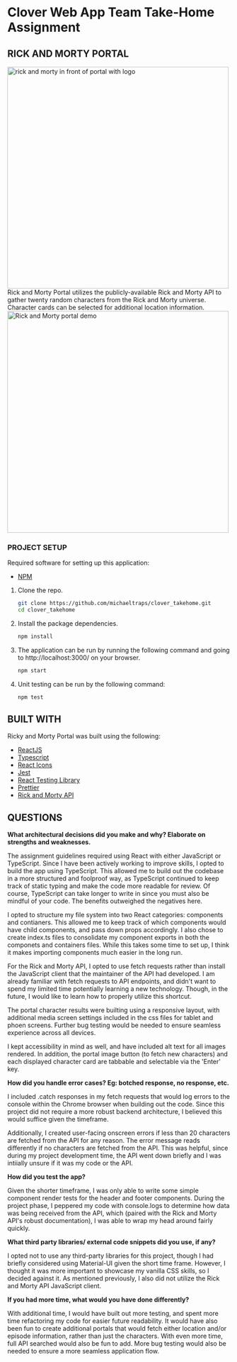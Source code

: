 # Clover Web App Team Take-Home Assignment

## RICK AND MORTY PORTAL

<img width="500px" src="https://static.wikia.nocookie.net/logopedia/images/f/f6/Rick_and_Morty_logo.svg/revision/latest?cb=20210611111743" alt='rick and morty in front of portal with logo'/>

<br/>
Rick and Morty Portal utilizes the publicly-available Rick and Morty API to gather twenty random characters from the Rick and Morty universe. Character cards can be selected for additional location information.

<br/>

<img width="500px" src='https://s8.gifyu.com/images/RAM-Portal.gif' alt='Rick and Morty portal demo'/>

<br/>

### PROJECT SETUP

Required software for setting up this application:

- [NPM](https://www.npmjs.com/)

1. Clone the repo.
   ```sh
   git clone https://github.com/michaeltraps/clover_takehome.git
   cd clover_takehome
   ```
2. Install the package dependencies.
   ```sh
   npm install
   ```
3. The application can be run by running the following command and going to http://localhost:3000/ on your browser.

   ```sh
   npm start
   ```

4. Unit testing can be run by the following command:

   ```sh
   npm test
   ```

## BUILT WITH

Ricky and Morty Portal was built using the following:

- [ReactJS](https://reactjs.org/)
- [Typescript](https://www.typescriptlang.org/)
- [React Icons](https://react-icons.github.io/react-icons/)
- [Jest](https://jestjs.io/)
- [React Testing Library](https://testing-library.com/docs/react-testing-library/intro/)
- [Prettier](https://prettier.io/)
- [Rick and Morty API](https://rickandmortyapi.com/documentation)

## QUESTIONS

**What architectural decisions did you make and why? Elaborate on strengths and weaknesses.**

The assignment guidelines required using React with either JavaScript or TypeScript. Since I have been actively working to improve skills, I opted to build the app using TypeScript. This allowed me to build out the codebase in a more structured and foolproof way, as TypeScript continued to keep track of static typing and make the code more readable for review. Of course, TypeScript can take longer to write in since you must also be mindful of your code. The benefits outweighed the negatives here.

I opted to structure my file system into two React categories: components and contianers. This allowed me to keep track of which components would have child components, and pass down props accordingly. I also chose to create index.ts files to consolidate my component exports in both the componets and containers files. While this takes some time to set up, I think it makes importing components much easier in the long run.

For the Rick and Morty API, I opted to use fetch requests rather than install the JavaScript client that the maintainer of the API had developed. I am already familiar with fetch requests to API endpoints, and didn't want to spend my limited time potentially learning a new technology. Though, in the future, I would like to learn how to properly utilize this shortcut.

The portal character results were builting using a responsive layout, with additional media screen settings included in the css files for tablet and phoen screens. Further bug testing would be needed to ensure seamless experience across all devices.

I kept accessibility in mind as well, and have included alt text for all images rendered. In addition, the portal image button (to fetch new characters) and each displayed character card are tabbable and selectable via the 'Enter' key.

**How did you handle error cases? Eg: botched response, no response, etc.**

I included .catch responses in my fetch requests that would log errors to the console within the Chrome browser when building out the code. Since this project did not require a more robust backend architecture, I believed this would suffice given the timeframe.

Additionally, I created user-facing onscreen errors if less than 20 characters are fetched from the API for any reason. The error message reads differently if no characters are fetched from the API. This was helpful, since during my project development time, the API went down briefly and I was intiially unsure if it was my code or the API.

**How did you test the app?**

Given the shorter timeframe, I was only able to write some simple component render tests for the header and footer components. During the project phase, I peppered my code with console.logs to determine how data was being received from the API, which (paired with the Rick and Morty API's robust documentation), I was able to wrap my head around fairly quickly.

**What third party libraries/ external code snippets did you use, if any?**

I opted not to use any third-party libraries for this project, though I had briefly considered using Material-UI given the short time frame. However, I thought it was more important to showcase my vanilla CSS skills, so I decided against it. As mentioned previously, I also did not utilize the Rick and Morty API JavaScript client.

**If you had more time, what would you have done differently?**

With additional time, I would have built out more testing, and spent more time refactoring my code for easier future readability. It would have also been fun to create additional portals that would fetch either location and/or episode information, rather than just the characters. With even more time, full API searched would also be fun to add. More bug testing would also be needed to ensure a more seamless application flow.
